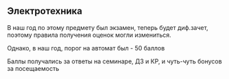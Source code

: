 ## Электротехника 

В наш год по этому предмету был экзамен, теперь будет диф.зачет, поэтому правила получения оценок могли измениться.

Однако, в наш год, порог на автомат был - 50 баллов

Баллы получались за ответы на семинаре, ДЗ и КР, и чуть-чуть бонусов за посещаемость

